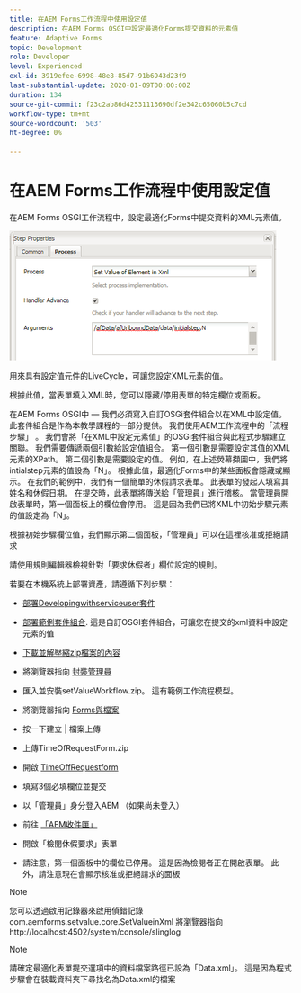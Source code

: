 ```yaml
---
title: 在AEM Forms工作流程中使用設定值
description: 在AEM Forms OSGI中設定最適化Forms提交資料的元素值
feature: Adaptive Forms
topic: Development
role: Developer
level: Experienced
exl-id: 3919efee-6998-48e8-85d7-91b6943d23f9
last-substantial-update: 2020-01-09T00:00:00Z
duration: 134
source-git-commit: f23c2ab86d42531113690df2e342c65060b5c7cd
workflow-type: tm+mt
source-wordcount: '503'
ht-degree: 0%

---
```


# 在AEM Forms工作流程中使用設定值

在AEM Forms OSGI工作流程中，設定最適化Forms中提交資料的XML元素值。

![設定值](assets/setvalue.png)

用來具有設定值元件的LiveCycle，可讓您設定XML元素的值。

根據此值，當表單填入XML時，您可以隱藏/停用表單的特定欄位或面板。

在AEM Forms OSGI中 — 我們必須寫入自訂OSGi套件組合以在XML中設定值。 此套件組合是作為本教學課程的一部分提供。
我們使用AEM工作流程中的「流程步驟」 。 我們會將「在XML中設定元素值」的OSGi套件組合與此程式步驟建立關聯。
我們需要傳遞兩個引數給設定值組合。 第一個引數是需要設定其值的XML元素的XPath。 第二個引數是需要設定的值。
例如，在上述熒幕擷圖中，我們將intialstep元素的值設為「N」。
根據此值，最適化Forms中的某些面板會隱藏或顯示。
在我們的範例中，我們有一個簡單的休假請求表單。 此表單的發起人填寫其姓名和休假日期。 在提交時，此表單將傳送給「管理員」進行稽核。 當管理員開啟表單時，第一個面板上的欄位會停用。 這是因為我們已將XML中初始步驟元素的值設定為「N」。

根據初始步驟欄位值，我們顯示第二個面板，「管理員」可以在這裡核准或拒絕請求

請使用規則編輯器檢視針對「要求休假者」欄位設定的規則。

若要在本機系統上部署資產，請遵循下列步驟：

* [部署Developingwithserviceuser套件](/help/forms/assets/common-osgi-bundles/DevelopingWithServiceUser.jar)

* [部署範例套件組合](/help/forms/assets/common-osgi-bundles/SetValueApp.core-1.0-SNAPSHOT.jar). 這是自訂OSGI套件組合，可讓您在提交的xml資料中設定元素的值

* [下載並解壓縮zip檔案的內容](assets/setvalueassets.zip)
* 將瀏覽器指向 [封裝管理員](http://localhost:4502/crx/packmgr/index.jsp)
* 匯入並安裝setValueWorkflow.zip。 這有範例工作流程模型。
* 將瀏覽器指向 [Forms與檔案](http://localhost:4502/aem/forms.html/content/dam/formsanddocuments)
* 按一下建立 | 檔案上傳
* 上傳TimeOfRequestForm.zip
* 開啟 [TimeOffRequestform](http://localhost:4502/content/dam/formsanddocuments/timeoffapplication/jcr:content?wcmmode=disabled)
* 填寫3個必填欄位並提交
* 以「管理員」身分登入AEM （如果尚未登入）
* 前往 [「AEM收件匣」](http://localhost:4502/aem/inbox)
* 開啟「檢閱休假要求」表單
* 請注意，第一個面板中的欄位已停用。 這是因為檢閱者正在開啟表單。 此外，請注意現在會顯示核准或拒絕請求的面板

>[!NOTE]
>
>您可以透過啟用記錄器來啟用偵錯記錄
>com.aemforms.setvalue.core.SetValueinXml
>將瀏覽器指向http://localhost:4502/system/console/slinglog

>[!NOTE]
>
>請確定最適化表單提交選項中的資料檔案路徑已設為「Data.xml」。 這是因為程式步驟會在裝載資料夾下尋找名為Data.xml的檔案
